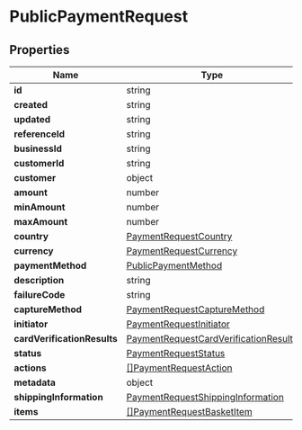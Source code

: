 # PublicPaymentRequest



## Properties

| Name | Type | Required | Description |
| ------------ | ------------- | ------------- | ------------- |
| **id** | string | ✅ |  |
**created** | string | ✅ |  |
**updated** | string | ✅ |  |
**referenceId** | string | ✅ |  |
**businessId** | string | ✅ |  |
**customerId** | string |  |  |
**customer** | object |  |  |
**amount** | number |  |  |
**minAmount** | number |  |  |
**maxAmount** | number |  |  |
**country** | [PaymentRequestCountry](PaymentRequestCountry.md) |  |  |
**currency** | [PaymentRequestCurrency](PaymentRequestCurrency.md) | ✅ |  |
**paymentMethod** | [PublicPaymentMethod](PublicPaymentMethod.md) | ✅ |  |
**description** | string |  |  |
**failureCode** | string |  |  |
**captureMethod** | [PaymentRequestCaptureMethod](PaymentRequestCaptureMethod.md) |  |  |
**initiator** | [PaymentRequestInitiator](PaymentRequestInitiator.md) |  |  |
**cardVerificationResults** | [PaymentRequestCardVerificationResults](PaymentRequestCardVerificationResults.md) |  |  |
**status** | [PaymentRequestStatus](PaymentRequestStatus.md) | ✅ |  |
**actions** | [[]PaymentRequestAction](PaymentRequestAction.md) |  |  |
**metadata** | object |  |  |
**shippingInformation** | [PaymentRequestShippingInformation](PaymentRequestShippingInformation.md) |  |  |
**items** | [[]PaymentRequestBasketItem](PaymentRequestBasketItem.md) |  |  |


